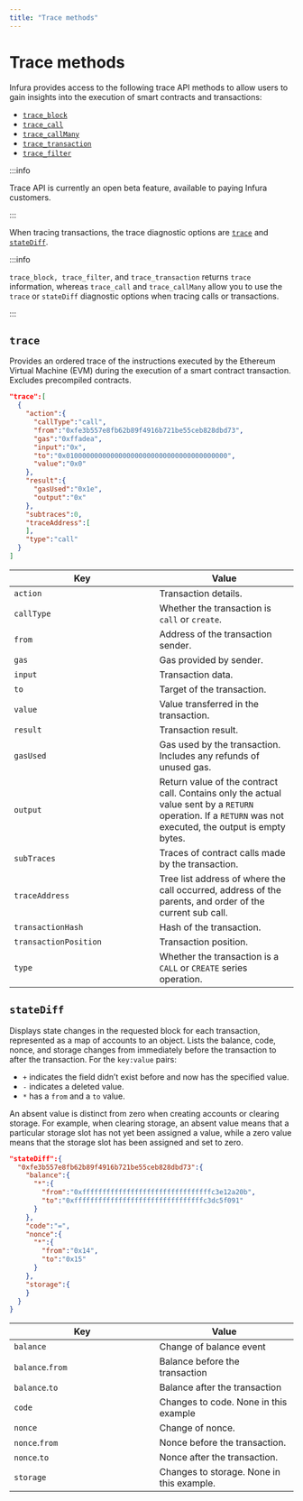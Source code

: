 ```yaml
---
title: "Trace methods"
---
```


# Trace methods

Infura provides access to the following trace API methods to allow users to gain insights into the execution of smart contracts and transactions:

- [`trace_block`](trace_block.mdx)
- [`trace_call`](trace_call.mdx)
- [`trace_callMany`](trace_callmany.mdx)
- [`trace_transaction`](trace_transaction.mdx)
- [`trace_filter`](trace_filter.mdx)

:::info

Trace API is currently an open beta feature, available to paying Infura customers.

:::

When tracing transactions, the trace diagnostic options are [`trace`](#trace) and [`stateDiff`](#statediff).

:::info

`trace_block, trace_filter`, and `trace_transaction` returns `trace` information, whereas `trace_call` and `trace_callMany`
allow you to use the `trace` or `stateDiff` diagnostic options when tracing calls or transactions.

:::

## `trace`

Provides an ordered trace of the instructions executed by the Ethereum Virtual Machine (EVM) during the execution of a
smart contract transaction. Excludes precompiled contracts.

```json title="Trace example"
"trace":[
  {
    "action":{
      "callType":"call",
      "from":"0xfe3b557e8fb62b89f4916b721be55ceb828dbd73",
      "gas":"0xffadea",
      "input":"0x",
      "to":"0x0100000000000000000000000000000000000000",
      "value":"0x0"
    },
    "result":{
      "gasUsed":"0x1e",
      "output":"0x"
    },
    "subtraces":0,
    "traceAddress":[
    ],
    "type":"call"
  }
]
```

<table><thead><tr><th width="242">Key</th><th>Value</th></tr></thead><tbody><tr><td><code>action</code> </td><td>Transaction details.</td></tr><tr><td><code>callType</code></td><td> Whether the transaction is <code>call</code> or <code>create</code>.</td></tr><tr><td><code>from</code></td><td>Address of the transaction sender.</td></tr><tr><td><code>gas</code></td><td>Gas provided by sender.</td></tr><tr><td><code>input</code></td><td>Transaction data.</td></tr><tr><td><code>to</code></td><td>Target of the transaction.</td></tr><tr><td><code>value</code></td><td>Value transferred in the transaction.</td></tr><tr><td><code>result</code></td><td>Transaction result.</td></tr><tr><td><code>gasUsed</code></td><td>Gas used by the transaction. Includes any refunds of unused gas.</td></tr><tr><td><code>output</code></td><td>Return value of the contract call. Contains only the actual value sent by a <code>RETURN</code> operation. If a <code>RETURN</code> was not executed, the output is empty bytes.</td></tr><tr><td><code>subTraces</code></td><td>Traces of contract calls made by the transaction.</td></tr><tr><td><code>traceAddress</code></td><td>Tree list address of where the call occurred, address of the parents, and order of the current sub call.</td></tr><tr><td><code>transactionHash</code></td><td>Hash of the transaction.</td></tr><tr><td><code>transactionPosition</code></td><td>Transaction position.</td></tr><tr><td><code>type</code></td><td>Whether the transaction is a <code>CALL</code> or <code>CREATE</code> series operation.</td></tr></tbody></table>

## `stateDiff`

Displays state changes in the requested block for each transaction, represented as a map of accounts to an object. Lists
the balance, code, nonce, and storage changes from immediately before the transaction to after the transaction. For the `key:value` pairs:

- `+` indicates the field didn’t exist before and now has the specified value.
- `-` indicates a deleted value.
- `*` has a `from` and a `to` value.

An absent value is distinct from zero when creating accounts or clearing storage. For example, when clearing storage, an absent value means that a particular storage slot has not yet been assigned a value, while a zero value means that the storage slot has been assigned and set to zero.

```json title="stateDiff example"
"stateDiff":{
  "0xfe3b557e8fb62b89f4916b721be55ceb828dbd73":{
    "balance":{
      "*":{
        "from":"0xffffffffffffffffffffffffffffffffc3e12a20b",
        "to":"0xffffffffffffffffffffffffffffffffc3dc5f091"
      }
    },
    "code":"=",
    "nonce":{
      "*":{
        "from":"0x14",
        "to":"0x15"
      }
    },
    "storage":{
    }
  }
}
```

<table><thead><tr><th width="242">Key</th><th>Value</th></tr></thead><tbody><tr><td><code>balance</code></td><td>Change of balance event</td></tr><tr><td><code>balance</code>.<code>from</code></td><td>Balance before the transaction</td></tr><tr><td><code>balance</code>.<code>to</code></td><td>Balance after the transaction</td></tr><tr><td><code>code</code></td><td>Changes to code. None in this example</td></tr><tr><td><code>nonce</code></td><td>Change of nonce.</td></tr><tr><td><code>nonce</code>.<code>from</code></td><td>Nonce before the transaction.</td></tr><tr><td><code>nonce</code>.<code>to</code></td><td>Nonce after the transaction.</td></tr><tr><td><code>storage</code></td><td>Changes to storage. None in this example.</td></tr></tbody></table>
